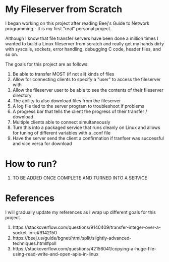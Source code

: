 <h1>My Fileserver from Scratch</h1>
<p>I began working on this project after reading Beej's Guide to Network programming - it is my first "real" personal project.<p>

<p>Although I know that file transfer servers have been done a million times I wanted to build a Linux fileserver from scratch and really get my hands dirty with syscalls, 
    sockets, error handling, debugging C code, header files, and so on.<p>

<p> The goals for this project are as follows:</p>
<ol>
      <li> Be able to transfer MOST (if not all) kinds of files</li>
      <li> Allow for connecting clients to specify a "user" to access the fileserver with</li>
      <li> Allow the fileserver user to be able to see the contents of their fileserver directory</li>
      <li> The ability to also download files from the fileserver</li>
      <li> A log file tied to the server program to troubleshoot if problems</li>
      <li> A progress bar that tells the client the progress of their transfer / download</li>
      <li> Multiple clients able to connect simultaneously</li>
      <li> Turn this into a packaged service that runs cleanly on Linux and allows for tuning of different variables with a .conf file</li>
      <li> Have the server send the client a confirmation if tranfser was successful and vice versa for download</li>
</ol>

<h1> How to run? </h1>
<ol>
    <li> TO BE ADDED ONCE COMPLETE AND TURNED INTO A SERVICE </li>
</ol>

<h1>References</h1>
<p>I will gradually update my references as I wrap up different goals for this project.<p>
<ol>
<li> https://stackoverflow.com/questions/9140409/transfer-integer-over-a-socket-in-c#9142150 </li>
<li> https://beej.us/guide/bgnet/html/split/slightly-advanced-techniques.html#poll </li>
<li> https://stackoverflow.com/questions/42156041/copying-a-huge-file-using-read-write-and-open-apis-in-linux </li>
</ol>
